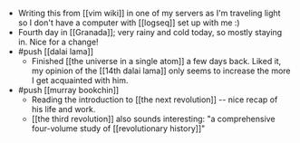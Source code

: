- Writing this from [[vim wiki]] in one of my servers as I'm traveling light so I don't have a computer with [[logseq]] set up with me :)
- Fourth day in [[Granada]]; very rainy and cold today, so mostly staying in. Nice for a change!
- #push [[dalai lama]]
    - Finished [[the universe in a single atom]] a few days back. Liked it, my opinion of the [[14th dalai lama]] only seems to increase the more I get acquainted with him.
- #push [[murray bookchin]]
    - Reading the introduction to [[the next revolution]] -- nice recap of his life and work.
    - [[the third revolution]] also sounds interesting: "a comprehensive four-volume study of [[revolutionary history]]"
